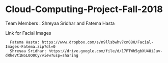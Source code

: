 # Cloud-Computing-Project-Fall-2018
Team Members : Shreyaa Sridhar and Fatema Hasta

Link for Facial Images 

      Fatema Hasta: https://www.dropbox.com/s/n9llsbwhv7cn080/Facial-Images-Fatema.zip?dl=0 
      Shreyaa Sridhar: https://drive.google.com/file/d/17PTWh5gbXU48iJuv-dRheVt1NoL0O0Cy/view?usp=sharing




